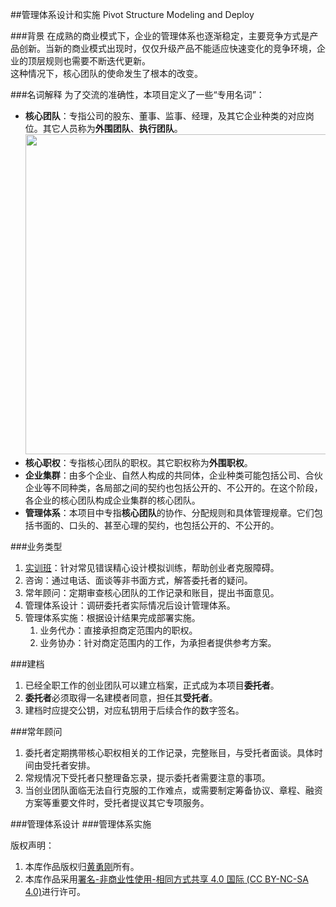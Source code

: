 ##管理体系设计和实施
Pivot Structure Modeling and Deploy

###背景
在成熟的商业模式下，企业的管理体系也逐渐稳定，主要竞争方式是产品创新。当新的商业模式出现时，仅仅升级产品不能适应快速变化的竞争环境，企业的顶层规则也需要不断迭代更新。  
这种情况下，核心团队的使命发生了根本的改变。  

###名词解释
为了交流的准确性，本项目定义了一些“专用名词”：

* **核心团队**：专指公司的股东、董事、监事、经理，及其它企业种类的对应岗位。其它人员称为**外围团队**、**执行团队**。
<img src="workshop/img/kernel.png" width=512></img>
* **核心职权**：专指核心团队的职权。其它职权称为**外围职权**。
* **企业集群**：由多个企业、自然人构成的共同体，企业种类可能包括公司、合伙企业等不同种类，各局部之间的契约也包括公开的、不公开的。在这个阶段，各企业的核心团队构成企业集群的核心团队。
* **管理体系**：本项目中专指**核心团队**的协作、分配规则和具体管理规章。它们包括书面的、口头的、甚至心理的契约，也包括公开的、不公开的。

###业务类型
1. [实训班](workshop/README.md)：针对常见错误精心设计模拟训练，帮助创业者克服障碍。
2. 咨询：通过电话、面谈等非书面方式，解答委托者的疑问。
3. 常年顾问：定期审查核心团队的工作记录和账目，提出书面意见。
4. 管理体系设计：调研委托者实际情况后设计管理体系。
5. 管理体系实施：根据设计结果完成部署实施。
	1. 业务代办：直接承担商定范围内的职权。
	2. 业务协办：针对商定范围内的工作，为承担者提供参考方案。

###建档
1. 已经全职工作的创业团队可以建立档案，正式成为本项目**委托者**。
2. **委托者**必须取得一名建模者同意，担任其**受托者**。
3. 建档时应提交公钥，对应私钥用于后续合作的数字签名。

###常年顾问
1. 委托者定期携带核心职权相关的工作记录，完整账目，与受托者面谈。具体时间由受托者安排。
2. 常规情况下受托者只整理备忘录，提示委托者需要注意的事项。
3. 当创业团队面临无法自行克服的工作难点，或需要制定筹备协议、章程、融资方案等重要文件时，受托者提议其它专项服务。

###管理体系设计
###管理体系实施



版权声明：

1. 本库作品版权归[黄勇刚](mailto:huangyg@mars22.com)所有。
2. 本库作品采用<a rel="license" href="http://creativecommons.org/licenses/by-nc-sa/4.0/">署名-非商业性使用-相同方式共享 4.0 国际 (CC BY-NC-SA 4.0)</a>进行许可。  